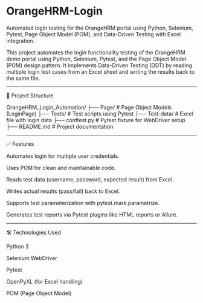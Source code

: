 # OrangeHRM-Login
 Automated login testing for the OrangeHRM portal using Python, Selenium, Pytest, Page Object Model (POM), and Data-Driven Testing with Excel integration.

This project automates the login functionality testing of the OrangeHRM demo portal using Python, Selenium, Pytest, and the Page Object Model (POM) design pattern. It implements Data-Driven Testing (DDT) by reading multiple login test cases from an Excel sheet and writing the results back to the same file.


---

📁 Project Structure

OrangeHRM_Login_Automation/
├── Page/                    # Page Object Models (LoginPage)
├── Tests/                   # Test scripts using Pytest
├── Test-data/              # Excel file with login data
├── conftest.py             # Pytest fixture for WebDriver setup
├── README.md               # Project documentation


---

✅ Features

Automates login for multiple user credentials.

Uses POM for clean and maintainable code.

Reads test data (username, password, expected result) from Excel.

Writes actual results (pass/fail) back to Excel.

Supports test parameterization with pytest.mark.parametrize.

Generates test reports via Pytest plugins like HTML reports or Allure.



---

🛠️ Technologies Used

Python 3

Selenium WebDriver

Pytest

OpenPyXL (for Excel handling)

POM (Page Object Model)
